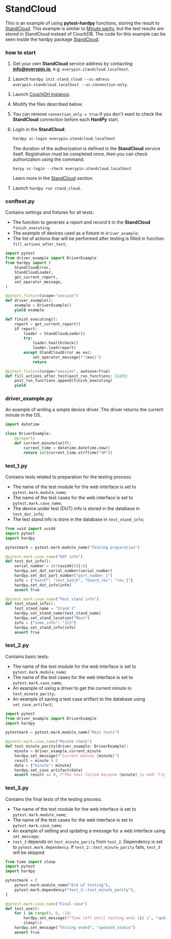 # StandCloud

This is an example of using **pytest-hardpy** functions, storing
the result to [StandCloud](./../documentation/stand_cloud.md).
This example is similar to [Minute parity](./minute_parity.md),
but the test results are stored in StandCloud instead of CouchDB.
The code for this example can be seen inside the hardpy package
[StandCloud](https://github.com/everypinio/hardpy/tree/main/examples/stand_cloud).


### how to start

1. Get your own **StandCloud** service address by contacting **info@everypin.io**, e.g. `everypin.standcloud.localhost`.
2. Launch `hardpy init stand_cloud --sc-adress everypin.standcloud.localhost --sc-connection-only`.
3. Launch [CouchDH instance](../documentation/database.md#couchdb-instance).
4. Modify the files described below.
5. You can remove `connection_only = true` if you don't want to check the
    **StandCloud** connection before each **HardPy** start.
6. Login in the **StandCloud**:
    ```bash
    hardpy sc-login everypin.standcloud.localhost
    ```

    The duration of the authorization is defined in the **StandCloud** service itself.
    Registration must be completed once, then you can check authorization
    using the command:
    ```
    harpy sc-login --check everypin.standcloud.localhost
    ```

    Learn more in the [StandCloud](./../documentation/stand_cloud.md) section.


7. Launch `hardpy run stand_cloud`.

### conftest.py

Contains settings and fixtures for all tests:

- The function to generate a report and record it in the **StandCloud** `finish_executing`;
- The example of devices used as a fixture in `driver_example`;
- The list of actions that will be performed after testing is filled in function `fill_actions_after_test`;

```python
import pytest
from driver_example import DriverExample
from hardpy import (
    StandCloudError,
    StandCloudLoader,
    get_current_report,
    set_operator_message,
)

@pytest.fixture(scope="session")
def driver_example():
    example = DriverExample()
    yield example

def finish_executing():
    report = get_current_report()
    if report:
        loader = StandCloudLoader()
        try:
            loader.healthcheck()
            loader.load(report)
        except StandCloudError as exc:
            set_operator_message(f"{exc}")
            return

@pytest.fixture(scope="session", autouse=True)
def fill_actions_after_test(post_run_functions: list):
    post_run_functions.append(finish_executing)
    yield
```

### driver_example.py

An example of writing a simple device driver.
The driver returns the current minute in the OS.

```python
import datetime

class DriverExample:
    @property
    def current_minute(self):
        current_time = datetime.datetime.now()
        return int(current_time.strftime("%M"))
```

### test_1.py

Contains tests related to preparation for the testing process:

- The name of the test module for the web interface is set to `pytest.mark.module_name`;
- The name of the test cases for the web interface is set to `pytest.mark.case_name`;
- The device under test (DUT) info is stored in the database in `test_dut_info`;
- The test stand info is store in the database in `test_stand_info`;

```python
from uuid import uuid4
import pytest
import hardpy

pytestmark = pytest.mark.module_name("Testing preparation")

@pytest.mark.case_name("DUT info")
def test_dut_info():
    serial_number = str(uuid4())[:6]
    hardpy.set_dut_serial_number(serial_number)
    hardpy.set_dut_part_number("part_number_1")
    info = {"batch": "test_batch", "board_rev": "rev_1"}
    hardpy.set_dut_info(info)
    assert True

@pytest.mark.case_name("Test stand info")
def test_stand_info():
    test_stand_name = "Stand 1"
    hardpy.set_stand_name(test_stand_name)
    hardpy.set_stand_location("Moon")
    info = {"some_info": "123"}
    hardpy.set_stand_info(info)
    assert True
```

### test_2.py

Contains basic tests:

- The name of the test module for the web interface is set to `pytest.mark.module_name`;
- The name of the test cases for the web interface is set to `pytest.mark.case_name`;
- An example of using a driver to get the current minute in `test_minute_parity`;
- An example of saving a test case artifact to the database using `set_case_artifact`;

```python
import pytest
from driver_example import DriverExample
import hardpy

pytestmark = pytest.mark.module_name("Main tests")

@pytest.mark.case_name("Minute check")
def test_minute_parity(driver_example: DriverExample):
    minute = driver_example.current_minute
    hardpy.set_message(f"Current minute {minute}")
    result = minute % 2
    data = {"minute": minute}
    hardpy.set_case_artifact(data)
    assert result == 0, f"The test failed because {minute} is odd! Try again!"
```

### test_3.py

Contains the final tests of the testing process:

- The name of the test module for the web interface is set to `pytest.mark.module_name`;
- The name of the test cases for the web interface is set to `pytest.mark.case_name`;
- An example of setting and updating a message for a web interface using `set_message`;
- `test_3` depends on `test_minute_parity` from `test_2`.
Dependency is set to `pytest.mark.dependency`.
If `test_2::test_minute_parity` fails, `test_3` will be skipped

```python
from time import sleep
import pytest
import hardpy

pytestmark = [
    pytest.mark.module_name("End of testing"),
    pytest.mark.dependency("test_2::test_minute_parity"),
]

@pytest.mark.case_name("Final case")
def test_one():
    for i in range(5, 0, -1):
        hardpy.set_message(f"Time left until testing ends {i} s", "updated_status")
        sleep(1)
    hardpy.set_message("Testing ended", "updated_status")
    assert True
```
